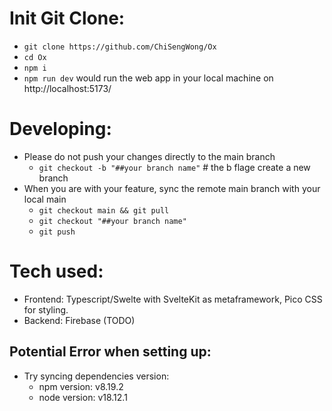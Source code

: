 # Init Git Clone:
- `git clone https://github.com/ChiSengWong/Ox`
- `cd Ox`
- `npm i`
- `npm run dev` would run the web app in your local machine on http://localhost:5173/

# Developing:
- Please do not push your changes directly to the main branch
  - `git checkout -b "##your branch name"` # the b flage create a new branch
- When you are with your feature, sync the remote main branch with your local main
  - `git checkout main && git pull`
  - `git checkout "##your branch name"` 
  - `git push`
  

# Tech used:
- Frontend: Typescript/Swelte with SvelteKit as metaframework, Pico CSS for styling.
- Backend: Firebase (TODO)


## Potential Error when setting up:
- Try syncing dependencies version:
  - npm version: v8.19.2
  - node version: v18.12.1
